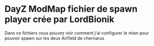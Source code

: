 # DayZ ModMap fichier de spawn player crée par LordBionik

Dans ce fichiers vous pouvez voir comment j'ai configurer le mien pour pouvoir spawn sur les deux Airfield de chernarus
